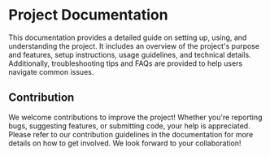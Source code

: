 # Project Documentation

This documentation provides a detailed guide on setting up, using, and understanding the project. It includes an overview of the project's purpose and features, setup instructions, usage guidelines, and technical details. Additionally, troubleshooting tips and FAQs are provided to help users navigate common issues.

## Contribution

We welcome contributions to improve the project! Whether you're reporting bugs, suggesting features, or submitting code, your help is appreciated. Please refer to our contribution guidelines in the documentation for more details on how to get involved. We look forward to your collaboration!
